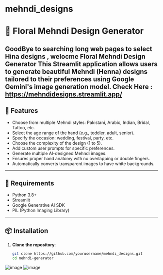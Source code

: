 # mehndi_designs
# 🌸 Floral Mehndi Design Generator
GoodBye to searching long web pages to select Hina designs , welocme Floral Mehndi Design Generator
This Streamlit application allows users to generate beautiful Mehndi (Henna) designs tailored to their preferences using Google Gemini's image generation model.
Check Here : https://mehndidesigns.streamlit.app/
---

## 🚀 Features

- Choose from multiple Mehndi styles: Pakistani, Arabic, Indian, Bridal, Tattoo, etc.
- Select the age range of the hand (e.g., toddler, adult, senior).
- Specify the occasion: wedding, festival, party, etc.
- Choose the complexity of the design (1 to 5).
- Add custom user prompts for specific preferences.
- Generate multiple AI-designed Mehndi images.
- Ensures proper hand anatomy with no overlapping or double fingers.
- Automatically converts transparent images to have white backgrounds.

---

## 🧰 Requirements

- Python 3.8+
- Streamlit
- Google Generative AI SDK
- PIL (Python Imaging Library)

---

## 📦 Installation

1. **Clone the repository**:
   ```bash
   git clone https://github.com/yourusername/mehndi_designs.git
   cd mehndi-generator
![image](https://github.com/user-attachments/assets/4f9affa6-5dac-45db-b566-eebf662ae73e)
![image](https://github.com/user-attachments/assets/f0fad538-09e4-405c-a74c-4c3f22334ab8)



